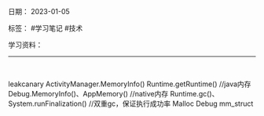 日期： 2023-01-05

标签： #学习笔记 #技术

学习资料： 


---
<br>

leakcanary
ActivityManager.MemoryInfo()
Runtime.getRuntime() //java内存
Debug.MemoryInfo()、AppMemory() //native内存
Runtime.gc()、System.runFinalization() //双重gc，保证执行成功率
Malloc Debug
mm_struct